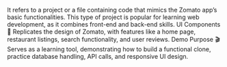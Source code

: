It refers to a project or a file containing code that mimics the Zomato app’s basic functionalities. This type of project is popular for learning web development, as it combines front-end and back-end skills.
UI Components 🎨
Replicates the design of Zomato, with features like a home page, restaurant listings, search functionality, and user reviews.
Demo Purpose 🎬
Serves as a learning tool, demonstrating how to build a functional clone, practice database handling, API calls, and responsive UI design.
